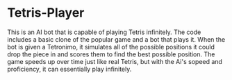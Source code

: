 # Tetris-Player
This is an AI bot that is capable of playing Tetris infinitely. The code includes a basic clone of the popular game and a bot that plays it. When the bot is given a Tetronimo, it simulates all of the possible positions it could drop the piece in and scores them to find the best possible position. The game speeds up over time just like real Tetris, but with the Ai's sopeed and proficiency, it can essentially play infinitely.
